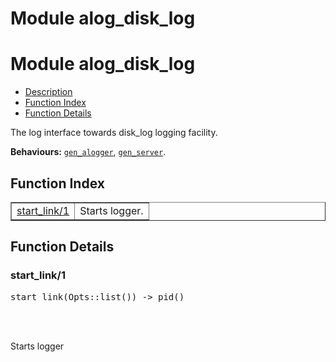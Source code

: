 Module alog_disk_log
====================


<h1>Module alog_disk_log</h1>

* [Description](#description)
* [Function Index](#index)
* [Function Details](#functions)



The log interface towards disk_log logging facility.



__Behaviours:__ [`gen_alogger`](gen_alogger.md), [`gen_server`](gen_server.md).

<h2><a name="index">Function Index</a></h2>



<table width="100%" border="1" cellspacing="0" cellpadding="2" summary="function index"><tr><td valign="top"><a href="#start_link-1">start_link/1</a></td><td>Starts logger.</td></tr></table>




<h2><a name="functions">Function Details</a></h2>


<a name="start_link-1"></a>

<h3>start_link/1</h3>





<pre>start_link(Opts::list()) -> pid()</pre>
<br></br>




Starts logger